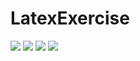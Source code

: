 # LatexExercise

<img src="https://latex.codecogs.com/svg.latex?P\;of\!fice_city/o.city(\sigma\;c.salesRepEmployeeNumber=e.employeeNumber(\sigma\;e.officeCode=o.officeCode(\sigma\;c.city=o.city(customers\;x\;employees\;x\;offices))))"/>

<img src="https://latex.codecogs.com/svg.latex?where\;P=c.salesRepEmployeeNumber=e.employeeNumber\wedge\;e.officeCode=o.officeCode\wedge\;c.city=o.city"/>

<img src="https://latex.codecogs.com/svg.latex?\Pi\;c.customerName,office\char`_city(\sigma\;P(\rho\;office\char`_city/o.city(customers\;x\;employees\;x\;offices)))"/>

<img src="https://latex.codecogs.com/svg.latex?\Pi\;c.customerName,office\char`_city(\sigma\;P(\rho\;office\char`_city/o.city(customers^{122}\;x\;employees^{23}\;x\;offices^{7})^{19642})^{17})"/>


